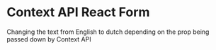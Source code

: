 # Context API React Form

Changing the text from English to dutch depending on the prop being passed down by Context API
